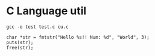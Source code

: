 # C Language util

```
gcc -o test test.c cu.c
```
```
char *str = fmtstr("Hello %s!! Num: %d", "World", 3);
puts(str);
free(str);
```



